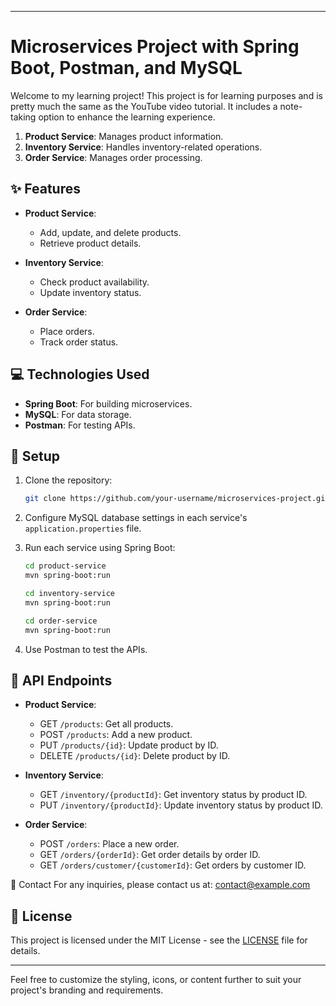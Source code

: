 

---


# Microservices Project with Spring Boot, Postman, and MySQL

Welcome to my learning project! This project is for learning purposes and is pretty much the same as the YouTube video tutorial. It includes a note-taking option to enhance the learning experience.

1. **Product Service**: Manages product information.
2. **Inventory Service**: Handles inventory-related operations.
3. **Order Service**: Manages order processing.

## :sparkles: Features

- **Product Service**:
  - Add, update, and delete products.
  - Retrieve product details.

- **Inventory Service**:
  - Check product availability.
  - Update inventory status.

- **Order Service**:
  - Place orders.
  - Track order status.

## :computer: Technologies Used

- **Spring Boot**: For building microservices.
- **MySQL**: For data storage.
- **Postman**: For testing APIs.

## :wrench: Setup

1. Clone the repository:

   ```bash
   git clone https://github.com/your-username/microservices-project.git
   ```

2. Configure MySQL database settings in each service's `application.properties` file.

3. Run each service using Spring Boot:

   ```bash
   cd product-service
   mvn spring-boot:run
   ```

   ```bash
   cd inventory-service
   mvn spring-boot:run
   ```

   ```bash
   cd order-service
   mvn spring-boot:run
   ```

4. Use Postman to test the APIs.

## :rocket: API Endpoints

- **Product Service**:
  - GET `/products`: Get all products.
  - POST `/products`: Add a new product.
  - PUT `/products/{id}`: Update product by ID.
  - DELETE `/products/{id}`: Delete product by ID.

- **Inventory Service**:
  - GET `/inventory/{productId}`: Get inventory status by product ID.
  - PUT `/inventory/{productId}`: Update inventory status by product ID.

- **Order Service**:
  - POST `/orders`: Place a new order.
  - GET `/orders/{orderId}`: Get order details by order ID.
  - GET `/orders/customer/{customerId}`: Get orders by customer ID.

 
:email: Contact
For any inquiries, please contact us at: contact@example.com

## :page_facing_up: License

This project is licensed under the MIT License - see the [LICENSE](LICENSE) file for details.

---

Feel free to customize the styling, icons, or content further to suit your project's branding and requirements.
